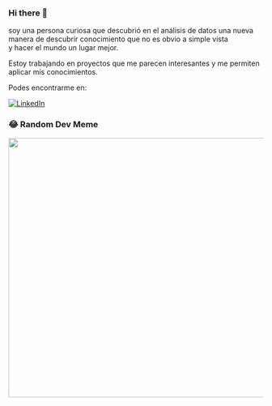 ### Hi there 👋

soy una persona curiosa que descubrió en el análisis de datos una nueva manera de descubrir conocimiento que no es obvio a simple vista<br>y hacer el mundo un lugar mejor.

Estoy trabajando en proyectos que me parecen interesantes y me permiten aplicar mis conocimientos.

Podes encontrarme en:

[![LinkedIn](https://img.shields.io/badge/LinkedIn-%230077B5.svg?logo=linkedin&logoColor=white)](https://linkedin.com/in/https://www.linkedin.com/in/valentinlucarini/) 


### 😂 Random Dev Meme
<img src="https://random-memer.herokuapp.com/" width="512px"/>
